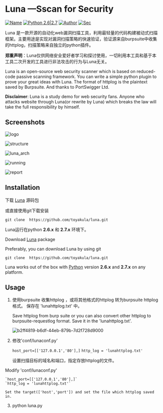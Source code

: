 # Luna —Sscan for Security

[![Name](https://img.shields.io/badge/Name-Luna-blue.svg)](https://www.tokula.com)    [![Python 2.6|2.7](https://img.shields.io/badge/python-2.6|2.7-orange.svg)](https://www.python.org/)    [![Author](https://img.shields.io/badge/Author-tokula.com-yellow.svg)](https://www.tokula.com)    [![Sec](https://img.shields.io/badge/Web-Security-brightgreen.svg)]()

Luna 是一款开源的自动化web漏洞扫描工具，利用最轻量的代码构建被动式扫描框架。主要用途是实现对漏洞扫描策略的快速验证，验证源来自burpsuite中收集的httplog，扫描策略来自独立的python插件。

**郑重声明**：Luna仅供网络安全爱好者学习和探讨使用，一切利用本工具和基于本工具二次开发的工具进行非法攻击的行为与Luna无关。

Luna is an open-source web security scanner which is based on reduced-code passive scanning framework. You can write a simple python plugin to prove your great ideas with Luna. The format of httplog is the plaintext saved by Burpsuite. And thanks to PortSwigger Ltd.

**Disclaimer**:  Luna is a study demo for web security fans. Anyone who attacks website through Luna(or rewrite by Luna) which breaks the law will take the full responsibility by himself. 

## Screenshots
![logo](https://user-images.githubusercontent.com/32926900/34332221-6ae1e398-e969-11e7-954f-f3c1756f82d9.png)



![structure](https://user-images.githubusercontent.com/32926900/34332292-fd28d8c4-e969-11e7-8f7b-39df47652438.png)

![luna_arch](https://user-images.githubusercontent.com/32926900/34368738-2b6602b0-eaf1-11e7-8f60-2bd2f80970b9.png)

![running](https://user-images.githubusercontent.com/32926900/34332254-b0f9e09c-e969-11e7-9b7b-5df3013d34e7.jpg)

![report](https://user-images.githubusercontent.com/32926900/34332277-def11baa-e969-11e7-9a91-63319f38544c.png)



## Installation

下载 [Luna](https://github.com/toyakula/luna/) 源码包 

或直接使用git下载安装

    git clone  https://github.com/toyakula/luna.git

Luna运行在python  **2.6.x** 和 **2.7.x** 环境下。



Download [Luna](https://github.com/toyakula/luna/) package

Preferably, you can download Luna by using git

    git clone  https://github.com/toyakula/luna.git

Luna works out of the box with [Python](http://www.python.org/download/) version **2.6.x** and **2.7.x** on any platform.

## Usage

1. 使用burpsuite 收集httplog ，或将其他格式的httplog 转为burpsuite httplog格式。 保存在 'lunahttplog.txt' 中。

   Save httplog from burp suite or you can also convert other httplog to burpsuite-requestlog format. Save it in the 'lunahttplog.txt'.

   ![b2ff4819-b6df-44eb-879b-7d2f728d9000](https://user-images.githubusercontent.com/32926900/34333628-c76aafb8-e979-11e7-8b8a-3372229fe705.jpeg)


2. 修改'conf/lunaconf.py'

    `host_port=[['127.0.0.1','80'],]` 
    `http_log = 'lunahttplog.txt'`

    设置扫描目标的域名和端口，指定存放httplog的文件。


 Modify 'conf/lunaconf.py'

    `host_port=[['127.0.0.1','80'],]` 
    `http_log = 'lunahttplog.txt'`
    
    Set the target(['host','port']) and set the file which httplog saved in.

3.  python luna.py

